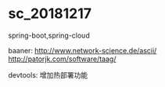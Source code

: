 # sc_20181217
spring-boot,spring-cloud

baaner:
http://www.network-science.de/ascii/
http://patorjk.com/software/taag/

devtools:
增加热部署功能


